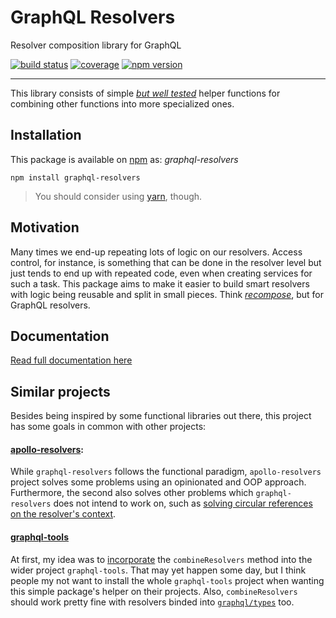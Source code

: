 # GraphQL Resolvers

Resolver composition library for GraphQL

[![build status](https://img.shields.io/travis/lucasconstantino/graphql-resolvers/master.svg?style=flat-square)](https://travis-ci.org/lucasconstantino/graphql-resolvers)
[![coverage](https://img.shields.io/codecov/c/github/lucasconstantino/graphql-resolvers.svg?style=flat-square)](https://codecov.io/github/lucasconstantino/graphql-resolvers)
[![npm version](https://img.shields.io/npm/v/graphql-resolvers.svg?style=flat-square)](https://www.npmjs.com/package/graphql-resolvers)

---

This library consists of simple *[but well tested](https://codecov.io/github/lucasconstantino/graphql-resolvers)* helper functions for combining other functions into more specialized ones.

## Installation

This package is available on [npm](https://www.npmjs.com/package/graphql-resolvers) as: *graphql-resolvers*

```
npm install graphql-resolvers
```

> You should consider using [yarn](https://yarnpkg.com/), though.

## Motivation

Many times we end-up repeating lots of logic on our resolvers. Access control, for instance, is something that can be done in the resolver level but just tends to end up with repeated code, even when creating services for such a task. This package aims to make it easier to build smart resolvers with logic being reusable and split in small pieces. Think *[recompose](https://github.com/acdlite/recompose)*, but for GraphQL resolvers.

## Documentation

[Read full documentation here](docs/API.md)

## Similar projects

Besides being inspired by some functional libraries out there, this project has some goals in common with other projects:

#### [apollo-resolvers](https://github.com/thebigredgeek/apollo-resolvers):

While `graphql-resolvers` follows the functional paradigm, `apollo-resolvers` project solves some problems using an opinionated and OOP approach. Furthermore, the second also solves other problems which `graphql-resolvers` does not intend to work on, such as [solving circular references on the resolver's context](https://github.com/thebigredgeek/apollo-resolvers#resolver-context).

#### [graphql-tools](https://github.com/apollographql/graphql-tools)

At first, my idea was to [incorporate](https://github.com/apollographql/graphql-tools/issues/307) the `combineResolvers` method into the wider project `graphql-tools`. That may yet happen some day, but I think people my not want to install the whole `graphql-tools` project when wanting this simple package's helper on their projects. Also, `combineResolvers` should work pretty fine with resolvers binded into [`graphql/types`](http://graphql.org/graphql-js/type/) too.
